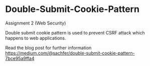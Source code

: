 # Double-Submit-Cookie-Pattern
Assignment 2 (Web Security)

Double submit cookie pattern is used to prevent CSRF attack which happens to web applications.

Read the blog post for further information https://medium.com/@sachfer/double-submit-cookie-pattern-7bce95a9ffa4
